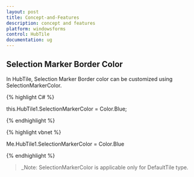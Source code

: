 ```yaml
---
layout: post
title: Concept-and-Features
description: concept and features
platform: windowsforms
control: HubTile
documentation: ug
---
```


## Selection Marker Border Color

In HubTile, Selection Marker Border color can be customized using SelectionMarkerColor.

 

{% highlight C# %}  

 

this.HubTile1.SelectionMarkerColor = Color.Blue;

 {% endhighlight %}

{% highlight vbnet %} 

 

Me.HubTile1.SelectionMarkerColor = Color.Blue

 {% endhighlight %}

 

> _Note: SelectionMarkerColor is applicable only for DefaultTile type.
